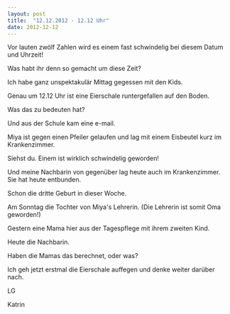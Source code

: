 ```yaml
---
layout: post
title:  "12.12.2012 - 12.12 Uhr"
date: 2012-12-12
---
```




Vor lauten zwölf Zahlen wird es einem fast schwindelig bei diesem Datum und Uhrzeit!



Was habt ihr denn so gemacht um diese Zeit?



Ich habe ganz unspektakulär Mittag gegessen mit den Kids. 



Genau um 12.12 Uhr ist eine Eierschale runtergefallen auf den Boden.



Was das zu bedeuten hat?



Und aus der Schule kam eine e-mail. 



Miya ist gegen einen Pfeiler gelaufen und lag mit einem Eisbeutel kurz im Krankenzimmer.



Siehst du. Einem ist wirklich schwindelig geworden!



Und meine Nachbarin von gegenüber lag heute auch im Krankenzimmer. Sie hat heute entbunden.



Schon die dritte Geburt in dieser Woche.



Am Sonntag die Tochter von Miya's Lehrerin. (Die Lehrerin ist somit Oma geworden!)



Gestern eine Mama hier aus der Tagespflege mit ihrem zweiten Kind.



Heute die Nachbarin.



Haben die Mamas das berechnet, oder was?



Ich geh jetzt erstmal die Eierschale auffegen und denke weiter darüber nach.



LG

Katrin











